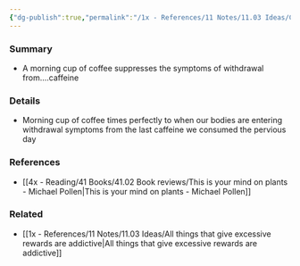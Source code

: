 ```yaml
---
{"dg-publish":true,"permalink":"/1x - References/11 Notes/11.03 Ideas/Caffeine saves us from withdrawal symptoms/","title":"Caffeine saves us from withdrawal symptoms","created":"2023-08-01T20:36:29.208+03:00","updated":"2024-02-14T20:18:35.095+03:00"}
---
```



### Summary
- A morning cup of coffee suppresses the symptoms of withdrawal from....caffeine

### Details
- Morning cup of coffee times perfectly to when our bodies are entering withdrawal symptoms from the last caffeine we consumed the pervious day

### References
- [[4x - Reading/41 Books/41.02 Book reviews/This is your mind on plants - Michael Pollen\|This is your mind on plants - Michael Pollen]]

### Related
- [[1x - References/11 Notes/11.03 Ideas/All things that give excessive rewards are addictive\|All things that give excessive rewards are addictive]]
